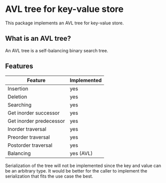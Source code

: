 # AVL tree for key-value store

This package implements an AVL tree for key-value store.

## What is an AVL tree?

An AVL tree is a self-balancing binary search tree.

## Features

| Feature                 | Implemented |
|-------------------------|-------------|
| Insertion               | yes         |
| Deletion                | yes         |
| Searching               | yes         |
| Get inorder successor   | yes         |
| Get inorder predecessor | yes         |
| Inorder traversal       | yes         |
| Preorder traversal      | yes         |
| Postorder traversal     | yes         |
| Balancing               | yes (AVL)   |

Serialization of the tree will not be implemented since the key and value can be an arbitrary type. It would be better
for the caller to implement the serialization that fits the use case the best.
